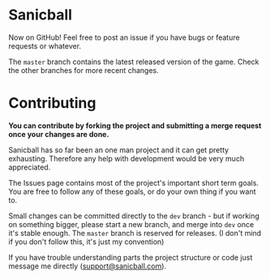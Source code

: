 # Sanicball

Now on GitHub!
Feel free to post an issue if you have bugs or feature requests or whatever.

The `master` branch contains the latest released version of the game. Check the other branches for more recent changes.

# Contributing

**You can contribute by forking the project and submitting a merge request once your changes are done.**

Sanicball has so far been an one man project and it can get pretty exhausting. Therefore any help with development would be very much appreciated.

The Issues page contains most of the project's important short term goals. You are free to follow any of these goals, or do your own thing if you want to.

Small changes can be committed directly to the `dev` branch - but if working on something bigger, please start a new branch, and merge into `dev` once it's stable enough. The `master` branch is reserved for releases. (I don't mind if you don't follow this, it's just my convention)


If you have trouble understanding parts the project structure or code just message me directly (support@sanicball.com).
